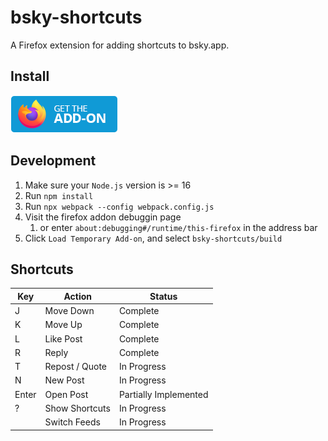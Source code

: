 # bsky-shortcuts 

A Firefox extension for adding shortcuts to bsky.app.

## Install

[![Available from FireFox Add-ons](assets/firefox.png)](https://addons.mozilla.org/en-US/firefox/addon/bsky-shortcuts/)

## Development

1. Make sure your `Node.js` version is >= 16
2. Run `npm install`
3. Run `npx webpack --config webpack.config.js`
4. Visit the firefox addon debuggin page
    1. or enter `about:debugging#/runtime/this-firefox` in the address bar
5. Click `Load Temporary Add-on`, and select `bsky-shortcuts/build`

## Shortcuts 

| Key | Action | Status|
|-----|--------|-------|
| J   | Move Down | Complete |
| K   | Move Up | Complete |
| L   | Like Post | Complete |
| R   | Reply  | Complete |
| T   | Repost / Quote | In Progress |
| N   | New Post | In Progress |
| Enter | Open Post | Partially Implemented |
| ?   | Show Shortcuts | In Progress |
|     | Switch Feeds | In Progress |


